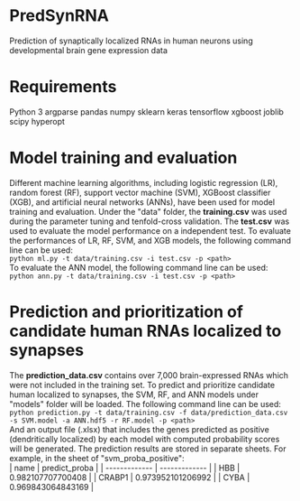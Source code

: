 # PredSynRNA
Prediction of synaptically localized RNAs in human neurons using developmental brain gene expression data<br />
# Requirements
Python 3
argparse
pandas
numpy
sklearn
keras
tensorflow
xgboost
joblib
scipy
hyperopt
# Model training and evaluation
Different machine learning algorithms, including logistic regression (LR), random forest (RF), support vector machine (SVM), XGBoost classifier (XGB), and artificial neural networks (ANNs), have been used for model training and evaluation. Under the "data" folder, the **training.csv** was used during the parameter tuning and tenfold-cross validation. The **test.csv** was used to evaluate the model performance on a independent test. 
To evaluate the performances of LR, RF, SVM, and XGB models, the following command line can be used:<br />
`python ml.py -t data/training.csv -i test.csv -p <path>`<br />
To evaluate the ANN model, the following command line can be used:<br />
`python ann.py -t data/training.csv -i test.csv -p <path>`<br />
# Prediction and prioritization of candidate human RNAs localized to synapses
The **prediction_data.csv** contains over 7,000 brain-expressed RNAs which were not included in the training set. To predict and prioritize candidate human localized to synapses, the SVM, RF, and ANN models under "models" folder will be loaded. The following command line can be used:<br />
`python prediction.py -t data/training.csv -f data/prediction_data.csv -s SVM.model -a ANN.hdf5 -r RF.model -p <path>`<br />
And an output file (.xlsx) that includes the genes predicted as positive (dendritically localized) by each model with computed probability scores will be generated. The prediction results are stored in separate sheets. For example, in the sheet of "svm_proba_positive":<br />
| name  | predict_proba |
| ------------- | ------------- |
| HBB  | 0.982107707700408  |
| CRABP1  | 0.973952101206992  |
| CYBA  | 0.969843064843169  |
